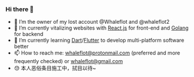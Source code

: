 ### Hi there 👋

- 🐳 I’m the owner of my lost account @Whaleflot and @whaleflot2
- 🔭 I’m currently vitalizing websites with [React.js](https://github.com/facebook/react) for front-end and [Golang](https://github.com/golang) for backend
- 🌱 I’m currently learning [Dart](https://github.com/dart-lang)/[Flutter](https://github.com/flutter) to develop multi-platform software better
- 📫 How to reach me: whaleflot@protonmail.com (preferred and more frequently checked) or whaleflot@gmail.com
- 😓 本人恶俗条目施工中，拭目以待~
